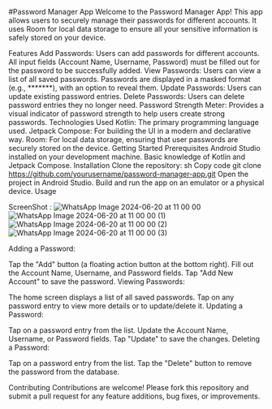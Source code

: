 #Password Manager App
Welcome to the Password Manager App! This app allows users to securely manage their passwords for different accounts. It uses Room for local data storage
to ensure all your sensitive information is safely stored on your device.

Features
Add Passwords: Users can add passwords for different accounts. All input fields (Account Name, Username, Password) must be filled out for the password to be successfully added.
View Passwords: Users can view a list of all saved passwords. Passwords are displayed in a masked format (e.g., *******), with an option to reveal them.
Update Passwords: Users can update existing password entries.
Delete Passwords: Users can delete password entries they no longer need.
Password Strength Meter: Provides a visual indicator of password strength to help users create strong passwords.
Technologies Used
Kotlin: The primary programming language used.
Jetpack Compose: For building the UI in a modern and declarative way.
Room: For local data storage, ensuring that user passwords are securely stored on the device.
Getting Started
Prerequisites
Android Studio installed on your development machine.
Basic knowledge of Kotlin and Jetpack Compose.
Installation
Clone the repository:
sh
Copy code
git clone https://github.com/yourusername/password-manager-app.git
Open the project in Android Studio.
Build and run the app on an emulator or a physical device.
Usage

ScreenShot :
![WhatsApp Image 2024-06-20 at 11 00 00](https://github.com/rishi-112002/PasswordManager/assets/141514994/dc74c93d-6059-4bdb-90e5-c086f7ccf586)
![WhatsApp Image 2024-06-20 at 11 00 00 (1)](https://github.com/rishi-112002/PasswordManager/assets/141514994/8e30509e-e87c-4b67-aa56-9bee9b3f338f)
![WhatsApp Image 2024-06-20 at 11 00 00 (2)](https://github.com/rishi-112002/PasswordManager/assets/141514994/4784222f-795a-4efe-be42-9c272943a057)
![WhatsApp Image 2024-06-20 at 11 00 00 (3)](https://github.com/rishi-112002/PasswordManager/assets/141514994/dbb9af5e-bebe-44a9-9d62-f29d2b7945e9)

Adding a Password:

Tap the "Add" button (a floating action button at the bottom right).
Fill out the Account Name, Username, and Password fields.
Tap "Add New Account" to save the password.
Viewing Passwords:

The home screen displays a list of all saved passwords.
Tap on any password entry to view more details or to update/delete it.
Updating a Password:

Tap on a password entry from the list.
Update the Account Name, Username, or Password fields.
Tap "Update" to save the changes.
Deleting a Password:

Tap on a password entry from the list.
Tap the "Delete" button to remove the password from the database.

Contributing
Contributions are welcome! Please fork this repository and submit a pull request for any feature additions, bug fixes, or improvements.
